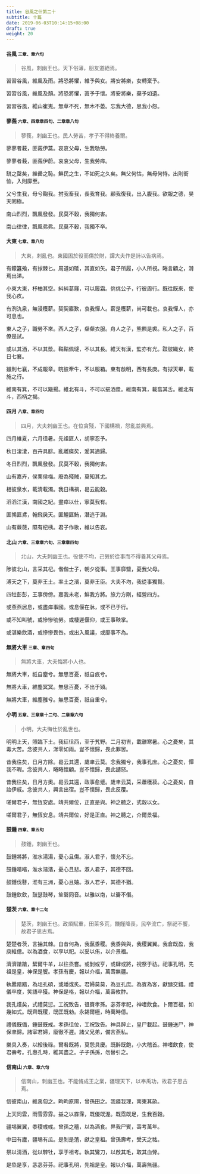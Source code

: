 ```yaml
---
title: 谷風之什第二十
subtitle: 十篇
date: 2019-06-03T10:14:15+08:00
draft: true
weight: 20
---
```



<h4 id="20.1">谷風 <small>三章、章六句</small></h4>

<blockquote>
  <p>谷風，刺幽王也。天下俗薄，朋友道絕焉。</p>
</blockquote>

<p id="20.1.1">習習谷風，維風及雨。將恐將懼，維予與女。將安將樂，女轉棄予。</p>
<p id="20.1.2">習習谷風，維風及頹。將恐將懼，寘予于懷。將安將樂，棄予如遺。</p>
<p id="20.1.3">習習谷風，維山崔嵬。無草不死，無木不萎。忘我大德，思我小怨。</p>


<h4 id="20.2">蓼莪 <small>六章、四章章四句、二章章八句</small></h4>

<blockquote>
  <p>蓼莪，刺幽王也。民人勞苦，孝子不得終養爾。</p>
</blockquote>

<p id="20.2.1">蓼蓼者莪，匪莪伊蒿。哀哀父母，生我劬勞。</p>
<p id="20.2.2">蓼蓼者莪，匪莪伊蔚。哀哀父母，生我勞瘁。</p>
<p id="20.2.3">缾之罄矣，維罍之恥。鮮民之生，不如死之久矣。無父何怙，無母何恃。出則銜恤，入則靡至。</p>
<p id="20.2.4">父兮生我，母兮鞠我。拊我畜我，長我育我。顧我復我，出入腹我。欲報之德，昊天罔極。</p>
<p id="20.2.5">南山烈烈，飄風發發。民莫不穀，我獨何害。</p>
<p id="20.2.6">南山律律，飄風弗弗。民莫不穀，我獨不卒。</p>


<h4 id="20.3">大東 <small>七章、章八句</small></h4>

<blockquote>
  <p>大東，刺亂也。東國困於役而傷於財，譚大夫作是詩以告病焉。</p>
</blockquote>

<p id="20.3.1">有饛簋飧，有捄棘匕。周道如砥，其直如矢。君子所履，小人所視。睠言顧之，潸焉出涕。</p>
<p id="20.3.2">小東大東，杼柚其空。糾糾葛屨，可以履霜。佻佻公子，行彼周行。既往既來，使我心疚。</p>
<p id="20.3.3">有洌氿泉，無浸穫薪。契契寤歎，哀我憚人。薪是穫薪，尚可載也。哀我憚人，亦可息也。</p>
<p id="20.3.4">東人之子，職勞不來。西人之子，粲粲衣服。舟人之子，熊羆是裘。私人之子，百僚是試。</p>
<p id="20.3.5">或以其酒，不以其漿。鞙鞙佩璲，不以其長。維天有漢，監亦有光。跂彼織女，終日七襄。</p>
<p id="20.3.6">雖則七襄，不成報章。睆彼牽牛，不以服箱。東有啟明，西有長庚。有捄天畢，載施之行。</p>
<p id="20.3.7">維南有箕，不可以簸揚。維北有斗，不可以挹酒漿。維南有箕，載翕其舌。維北有斗，西柄之揭。</p>


<h4 id="20.4">四月 <small>八章、章四句</small></h4>

<blockquote>
  <p>四月，大夫刺幽王也。在位貪殘，下國構禍，怨亂並興焉。</p>
</blockquote>

<p id="20.4.1">四月維夏，六月徂暑。先祖匪人，胡寧忍予。</p>
<p id="20.4.2">秋日淒淒，百卉具腓。亂離瘼矣，爰其適歸。</p>
<p id="20.4.3">冬日烈烈，飄風發發。民莫不穀，我獨何害。</p>
<p id="20.4.4">山有嘉卉，侯栗侯梅。廢為殘賊，莫知其尤。</p>
<p id="20.4.5">相彼泉水，載清載濁。我日構禍，曷云能穀。</p>
<p id="20.4.6">滔滔江漢，南國之紀。盡瘁以仕，寧莫我有。</p>
<p id="20.4.7">匪鶉匪鳶，翰飛戾天。匪鱣匪鮪，潛逃于淵。</p>
<p id="20.4.8">山有蕨薇，隰有杞桋。君子作歌，維以告哀。</p>


<h4 id="20.5">北山 <small>六章、三章章六句、三章章四句</small></h4>

<blockquote>
  <p>北山，大夫刺幽王也。役使不均，己勞於從事而不得養其父母焉。</p>
</blockquote>

<p id="20.5.1">陟彼北山，言采其杞。偕偕士子，朝夕從事。王事靡盬，憂我父母。</p>
<p id="20.5.2">溥天之下，莫非王土。率土之濱，莫非王臣。大夫不均，我從事獨賢。</p>
<p id="20.5.3">四牡彭彭，王事傍傍。嘉我未老，鮮我方將。旅力方剛，經營四方。</p>
<p id="20.5.4">或燕燕居息，或盡瘁事國。或息偃在牀，或不已于行。</p>
<p id="20.5.5">或不知叫號，或慘慘劬勞。或棲遲偃仰，或王事鞅掌。</p>
<p id="20.5.6">或湛樂飲酒，或慘慘畏咎。或出入風議，或靡事不為。</p>


<h4 id="20.6">無將大車 <small>三章、章四句</small></h4>

<blockquote>
  <p>無將大車，大夫悔將小人也。</p>
</blockquote>

<p id="20.6.1">無將大車，祇自塵兮。無思百憂，祇自疧兮。</p>
<p id="20.6.2">無將大車，維塵冥冥。無思百憂，不出于熲。</p>
<p id="20.6.3">無將大車，維塵雝兮。無思百憂，祇自重兮。</p>


<h4 id="20.7">小明 <small>五章、三章章十二句、二章章六句</small></h4>

<blockquote>
  <p>小明，大夫悔仕於亂世也。</p>
</blockquote>

<p id="20.7.1">明明上天，照臨下土。我征徂西，至于艽野。二月初吉，載離寒暑。心之憂矣，其毒大苦。念彼共人，涕零如雨。豈不懷歸，畏此罪罟。</p>
<p id="20.7.2">昔我往矣，日月方除。曷云其還，歲聿云莫。念我獨兮，我事孔庶。心之憂矣，憚我不暇。念彼共人，睠睠懷顧。豈不懷歸，畏此譴怒。</p>
<p id="20.7.3">昔我往矣，日月方奧。曷云其還，政事愈蹙。歲聿云莫，采蕭穫菽。心之憂矣，自詒伊戚。念彼共人，興言出宿。豈不懷歸，畏此反覆。</p>
<p id="20.7.4">嗟爾君子，無恆安處。靖共爾位，正直是與。神之聽之，式穀以女。</p>
<p id="20.7.5">嗟爾君子，無恆安息。靖共爾位，好是正直。神之聽之，介爾景福。</p>


<h4 id="20.8">鼓鍾 <small>四章、章五句</small></h4>

<blockquote>
  <p>鼓鍾，刺幽王也。</p>
</blockquote>

<p id="20.8.1">鼓鍾將將，淮水湯湯，憂心且傷。淑人君子，懷允不忘。</p>
<p id="20.8.2">鼓鍾喈喈，淮水湝湝，憂心且悲。淑人君子，其德不回。</p>
<p id="20.8.3">鼓鍾伐鼛，淮有三洲，憂心且妯。淑人君子，其德不猶。</p>
<p id="20.8.4">鼓鍾欽欽，鼓瑟鼓琴，笙磬同音。以雅以南，以籥不僭。</p>


<h4 id="20.9">楚茨 <small>六章、章十二句</small></h4>

<blockquote>
  <p>楚茨，刺幽王也。政煩賦重，田萊多荒，饑饉降喪，民卒流亡，祭祀不饗，故君子思古焉。</p>
</blockquote>

<p id="20.9.1">楚楚者茨，言抽其棘。自昔何為，我蓺黍稷。我黍與與，我稷翼翼。我倉既盈，我庾維億。以為酒食，以享以祀。以妥以侑，以介景福。</p>
<p id="20.9.2">濟濟蹌蹌，絜爾牛羊，以往烝嘗。或剝或亨，或肆或將，祝祭于祊。祀事孔明，先祖是皇，神保是饗。孝孫有慶，報以介福，萬壽無疆。</p>
<p id="20.9.3">執爨踖踖，為俎孔碩，或燔或炙。君婦莫莫，為豆孔庶。為賓為客，獻醻交錯。禮儀卒度，笑語卒獲。神保是格，報以介福，萬壽攸酢。</p>
<p id="20.9.4">我孔熯矣，式禮莫愆。工祝致告，徂賚孝孫。苾芬孝祀，神嗜飲食。卜爾百福，如幾如式。既齊既稷，既匡既勑。永錫爾極，時萬時億。</p>
<p id="20.9.5">禮儀既備，鍾鼓既戒。孝孫徂位，工祝致告。神具醉止，皇尸載起。鼓鍾送尸，神保聿歸。諸宰君婦，廢徹不遲。諸父兄弟，備言燕私。</p>
<p id="20.9.6">樂具入奏，以綏後祿。爾肴既將，莫怨具慶。既醉既飽，小大稽首。神嗜飲食，使君壽考。孔惠孔時，維其盡之。子子孫孫，勿替引之。</p>


<h4 id="20.10">信南山 <small>六章、章六句</small></h4>

<blockquote>
  <p>信南山，刺幽王也。不能脩成王之業，疆理天下，以奉禹功，故君子思古焉。</p>
</blockquote>

<p id="20.10.1">信彼南山，維禹甸之。畇畇原隰，曾孫田之。我疆我理，南東其畝。</p>
<p id="20.10.2">上天同雲，雨雪雰雰。益之以霡霂，既優既渥。既霑既足，生我百穀。</p>
<p id="20.10.3">疆埸翼翼，黍稷彧彧。曾孫之穡，以為酒食。畀我尸賓，壽考萬年。</p>
<p id="20.10.4">中田有廬，疆埸有瓜。是剝是菹，獻之皇祖。曾孫壽考，受天之祜。</p>
<p id="20.10.5">祭以清酒，從以騂牡，享于祖考。執其鸞刀，以啟其毛，取其血膋。</p>
<p id="20.10.6">是烝是享，苾苾芬芬。祀事孔明，先祖是皇。報以介福，萬壽無疆。</p>
